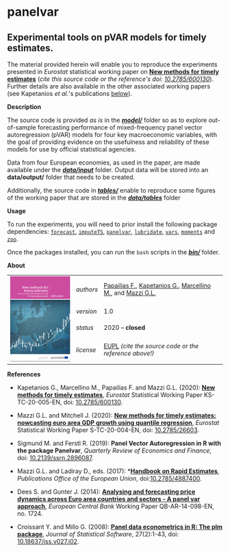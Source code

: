 panelvar
=========

Experimental tools on pVAR models for timely estimates.
---

The material provided herein will enable you to reproduce the experiments presented in _Eurostat_ statistical working paper on [**New methods for timely estimates**](https://ec.europa.eu/eurostat/web/products-statistical-working-papers/-/KS-TC-20-005) (_cite this source code or the reference's doi: [10.2785/600130](http://dx.doi.org/10.2785/600130)_). Further details are also available in the other associated working papers (see Kapetanios _et al._'s publications [below](#References)).

**Description**

The source code is provided *as is* in the [**_model/_**](model) folder so as to explore out-of-sample forecasting performance of mixed-frequency panel vector autoregression (pVAR) models for four key macroeconomic variables, with the goal of providing evidence on the usefulness and reliability of these models for use by official statistical agencies. 

Data from four European economies, as used in the paper, are made available under the [**_data/input_**](data) folder. Output data will be stored into an **data/output/** folder that needs to be created.  

Additionally, the source code in [**_tables/_**](tables) enable to reproduce some figures of the working paper that are stored in the [**_data/tables_**](tables) folder

**Usage**

To run the experiments, you will need to prior install the following package dependencies: [`forecast`](https://cran.r-project.org/web/packages/forecast/index.html), [`imputeTS`](https://cran.r-project.org/web/packages/imputeTS/index.html), [`panelvar`](https://cran.r-project.org/web/packages/panelvar/panelvar.pdf), [`lubridate`](https://cran.r-project.org/web/packages/lubridate/index.html), [`vars`](https://cran.r-project.org/web/packages/vars/index.html), [`moments`](https://cran.r-project.org/web/packages/moments/index.html) and [`zoo`](https://cran.r-project.org/web/packages/zoo/index.html).

Once the packages installed, you can run the `bash` scripts in the [**_bin/_**](bin) folder.

**<a name="About"></a>About**

<table align="center">
    <tr>     <td  rowspan="4" align="center" width="140px"> <a href="https://ec.europa.eu/eurostat/documents/3888793/10879237/KS-TC-20-005-EN-N.pdf"><img src="docs/working_paper_front_cover.png"></img></a></td>
<td align="left"><i>authors</i></td> <td align="left"> <a href="mailto:fotis.papailias@quantf.com">Papailias F.</a>, 
	<a href="mailto:kapetaniosgeorge@gmail.com">Kapetanios G.</a>, <a href="mailto:massimiliano.marcellino@unibocconi.it">Marcellino M.</a>, 
	and <a href="mailto:glmazzi@pt.lu">Mazzi G.L.</a></td> </tr> 
    <tr> <td align="left"><i>version</i></td> <td align="left">1.0</td> </tr> 
    <tr> <td align="left"><i>status</i></td> <td align="left">2020 &ndash; <b>closed</b></td> </tr> 
    <tr> <td align="left"><i>license</i></td> <td align="left"><a href="https://joinup.ec.europa.eu/sites/default/files/eupl1.1.-licence-en_0.pdfEUPL">EUPL</a> <i>(cite the source code or the reference above!)</i></td> </tr> 
</table>

**<a name="References"></a>References** 

* Kapetanios G., Marcellino M., Papailias F. and Mazzi G.L. (2020): [**New methods for timely estimates**](https://ec.europa.eu/eurostat/web/products-statistical-working-papers/-/KS-TC-20-005), _Eurostat_ Statistical Working Paper KS-TC-20-005-EN, doi: [10.2785/600130](http://dx.doi.org/10.2785/600130).

* Mazzi G.L. and Mitchell J. (2020): [**New methods for timely estimates: nowcasting euro area GDP growth using quantile regression**](https://ec.europa.eu/eurostat/documents/3888793/10879121/KS-TC-20-004-EN-N.pdf/9916fb06-56e5-bf81-56c7-8b7c8d1f7c2e), _Eurostat_ Statistical Working Paper S-TC-20-004-EN, doi: [10.2785/26603](http://dx.doi.org/10.2785/26603).

* Sigmund M. and Ferstl R. (2019): **Panel Vector Autoregression in R with the package Panelvar**, _Quarterly Review of Economics and Finance_, doi: [10.2139/ssrn.2896087](http://dx.doi.org/10.2139/ssrn.2896087).

* Mazzi G.L. and Ladiray D., eds. (2017): 
*[**Handbook on Rapid Estimates**](http://ec.europa.eu/eurostat/documents/3859598/8555708/KS-GQ-17-008-EN-N.pdf), 
_Publications Office of the European Union_, doi:[10.2785/4887400](http://dx.doi.org/10.2785/4887400).

* Dees S. and Gunter J. (2014): [**Analysing and forecasting price dynamics across Euro area countries and sectors - A panel var approach**](https://www.ecb.europa.eu/pub/pdf/scpwps/ecbwp1724.pdf), _European Central Bank_ Working Paper QB-AR-14-098-EN, no. 1724.

* Croissant Y. and Millo G. (2008): [**Panel data econometrics in R: The plm package**](https://www.jstatsoft.org/v27/i02/paper), _Journal of Statistical Software_, 27(2):1-43, doi: [10.18637/jss.v027.i02](http://dx.doi.org/10.18637/jss.v027.i02).
